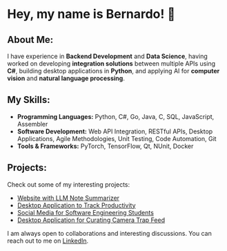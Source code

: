 # Hey, my name is Bernardo! 👋

## About Me:  
I have experience in **Backend Development** and **Data Science**, having worked on developing **integration solutions** between multiple APIs using **C#**, building desktop applications in **Python**, and applying AI for **computer vision** and **natural language processing**.  

## My Skills:
- **Programming Languages:** Python, C#, Go, Java, C, SQL, JavaScript, Assembler
- **Software Development:** Web API Integration, RESTful APIs, Desktop Applications, Agile Methodologies, Unit Testing, Code Automation, Git
- **Tools & Frameworks:** PyTorch, TensorFlow, Qt, NUnit, Docker

## Projects:  
Check out some of my interesting projects:  
- [Website with LLM Note Summarizer](https://github.com/jbernardobvdias/Smart-Notes)
- [Desktop Application to Track Productivity](https://github.com/jbernardobvdias/Productivity-Tracker)
- [Social Media for Software Engineering Students](https://github.com/Bachelor-Project-Group26/Codeware-Main)  
- [Desktop Application for Curating Camera Trap Feed](https://github.com/jbernardobvdias/Auto-Curation-System)  

I am always open to collaborations and interesting discussions. You can reach out to me on [LinkedIn](https://www.linkedin.com/in/jbbvd/).
